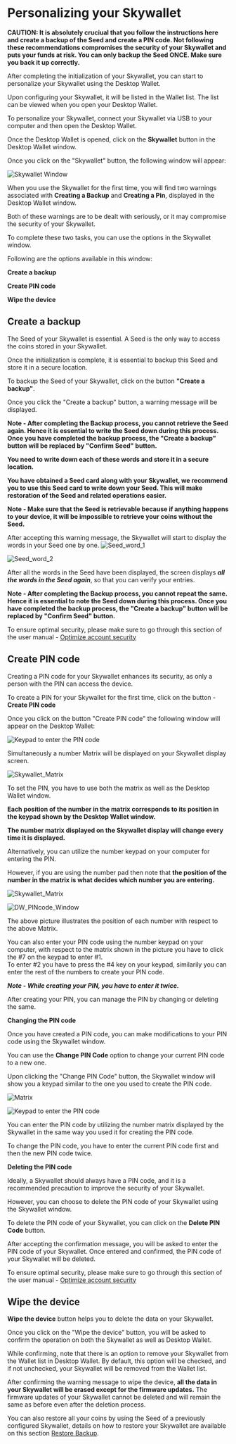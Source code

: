 # Personalizing your Skywallet

**CAUTION: It is absolutely cruciual that you follow the instructions here and create a backup of the Seed and create a PIN code. Not following these recommendations compromises the security of your Skywallet and puts your funds at risk. You can only backup the Seed ONCE. Make sure you back it up correctly.**

After completing the initialization of your Skywallet, you can start to personalize your Skywallet using the Desktop Wallet.

Upon configuring your Skywallet, it will be listed in the Wallet list. The list can be viewed when you open your Desktop Wallet.

To personalize your Skywallet, connect your Skywallet via USB to your computer and then open the Desktop Wallet.

Once the Desktop Wallet is opened, click on the **Skywallet** button in the Desktop Wallet window.

Once you click on the "Skywallet" button, the following window will appear:

![Skywallet Window](https://github.com/SkycoinProject/User-Manuals/blob/master/Pictures/Skywallet_Window.png)

When you use the Skywallet for the first time, you will find two warnings associated with **Creating a Backup** and **Creating a Pin**, displayed in the Desktop Wallet window.

Both of these warnings are to be dealt with seriously, or it may compromise the security of your Skywallet.

To complete these two tasks, you can use the options in the Skywallet window.

Following are the options available in this window:

**Create a backup**

**Create PIN code**

**Wipe the device**

## Create a backup

The Seed of your Skywallet is essential. A Seed is the only way to access the coins stored in your Skywallet. 

Once the initialization is complete, it is essential to backup this Seed and store it in a secure location.

To backup the Seed of your Skywallet, click on the button **"Create a backup"**.

Once you click the "Create a backup" button, a warning message will be displayed.

**Note - After completing the Backup process, you cannot retrieve the Seed again. Hence it is essential to write the Seed down during this process. Once you have completed the backup process, the "Create a backup" button will be replaced by "Confirm Seed" button.**

**You need to write down each of these words and store it in a secure location.**

**You have obtained a Seed card along with your Skywallet, we recommend you to use this Seed card to write down your Seed. This will make restoration of the Seed and related operations easier.** 

**Note - Make sure that the Seed is retrievable because if anything happens to your device, it will be impossible to retrieve your coins without the Seed.**

After accepting this warning message, the Skywallet will start to display the words in your Seed one by one.
![Seed_word_1](https://github.com/SkycoinProject/User-Manuals/blob/master/Pictures/Skywallet_Seed_First_Word.png)

![Seed_word_2](https://github.com/SkycoinProject/User-Manuals/blob/master/Pictures/Skywallet_Seed_Second_Word.png)

After all the words in the Seed have been displayed, the screen displays ***all the words in the Seed again***, so that you can verify your entries.

**Note - After completing the Backup process, you cannot repeat the same. Hence it
is essential to note the Seed down during this process. Once you have completed
the backup process, the "Create a backup" button will be replaced by "Confirm
Seed" button.**

To ensure optimal security, please make sure to go through this section of the user manual - [Optimize account security](https://github.com/SkycoinProject/User-Manuals/blob/master/Skywallet/7.%20Optimizing%20the%20Security%20of%20your%20Skywallet.md)

## Create  PIN code

Creating a PIN code for your Skywallet enhances its security, as only a person with the PIN can access the device. 

To create a PIN for your Skywallet for the first time, click on the button - **Create PIN code**

Once you click on the button "Create PIN code" the following window will appear on the Desktop Wallet:

![Keypad to enter the PIN code](https://github.com/SkycoinProject/User-Manuals/blob/master/Pictures/PIN_Entering_Keypad_Window_DW.png)

Simultaneously a number Matrix will be displayed on your Skywallet display screen.

![Skywallet_Matrix](https://github.com/SkycoinProject/User-Manuals/blob/master/Pictures/PIN_Entering_Matrix_Skywallet.png)

To set the PIN, you have to use both the matrix as well as the Desktop Wallet window.

**Each position of the number in the matrix corresponds to its position in the keypad shown by the Desktop Wallet window.**

**The number matrix displayed on the Skywallet display will change every time it is displayed.**

Alternatively, you can utilize the number keypad on your computer for entering the PIN. 

However, if you are using the number pad then note that **the position of the number in the matrix is what decides which number you are entering.**

![Skywallet_Matrix](https://github.com/SkycoinProject/User-Manuals/blob/master/Pictures/PIN_Entering_Matrix_Skywallet.png)

![DW_PINcode_Window](https://github.com/SkycoinProject/User-Manuals/blob/master/Pictures/PIN_Entering_Keypad_Window_DW.png)

The above picture illustrates the position of each number with respect to the above Matrix.

You can also enter your PIN code using the number keypad on your computer, with respect to the matrix shown in the picture you have to click the #7 on the keypad to enter #1.  
To enter #2 you have to press the #4 key on your keypad, similarily you can enter the rest of the numbers to create your PIN code.

***Note - While creating your PIN, you have to enter it twice.***

After creating your PIN, you can manage the PIN by changing or deleting the same. 

**Changing the PIN code**

Once you have created a PIN code, you can make modifications to your PIN code using the Skywallet window.

You can use the **Change PIN Code** option to change your current PIN code to a new one.

Upon clicking the "Change PIN Code" button, the Skywallet window will show you a keypad similar to the one you used to create the PIN code.

![Matrix](https://github.com/SkycoinProject/User-Manuals/blob/master/Pictures/PIN_Entering_Matrix_Skywallet.png)
  
![Keypad to enter the PIN code](https://github.com/SkycoinProject/User-Manuals/blob/master/Pictures/PIN_Entering_Keypad_Window_DW.png)

You can enter the PIN code by utilizing the number matrix displayed by the Skywallet in the same way you used it for creating the PIN code.

To change the PIN code, you have to enter the current PIN code first and then the new PIN code twice. 

**Deleting the PIN code**

Ideally, a Skywallet should always have a PIN code, and it is a recommended precaution to improve the security of your Skywallet.

However, you can choose to delete the PIN code of your Skywallet using the Skywallet window.

To delete the PIN code of your Skywallet, you can click on the **Delete PIN Code** button. 

After accepting the confirmation message, you will be asked to enter the PIN code of your Skywallet. Once entered and confirmed, the PIN code of your Skywallet will be deleted.

To ensure optimal security, please make sure to go through this section of the user manual - [Optimize account security](https://github.com/SkycoinProject/User-Manuals/blob/master/Skywallet/7.%20Optimizing%20the%20Security%20of%20your%20Skywallet.md)

## Wipe the device

**Wipe the device** button helps you to delete the data on your Skywallet.

Once you click on the "Wipe the device" button, you will be asked to confirm the operation on both the Skywallet as well as Desktop Wallet.

While confirming, note that there is an option to remove your Skywallet from the Wallet list in Desktop Wallet. By default, this option will be checked, and if not unchecked, your Skywallet will be removed from the Wallet list.

After confirming the warning message to wipe the device, **all the data in your Skywallet will be erased except for the firmware updates.** The firmware updates of your Skywallet cannot be deleted and will remain the same as before even after the deletion process.

You can also restore all your coins by using the Seed of a previously configured Skywallet, details on how to restore your Skywallet are available on this section [Restore Backup](https://github.com/SkycoinProject/User-Manuals/blob/master/Skywallet/6.%20Restoring%20Backup%20with%20an%20Existing%20Seed.md).
